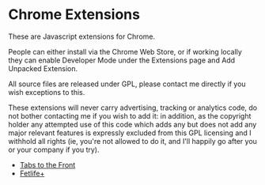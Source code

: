 Chrome Extensions
=================

These are Javascript extensions for Chrome.

People can either install via the Chrome Web Store, or if working locally they can enable Developer Mode under the Extensions page and Add Unpacked Extension.

All source files are released under GPL, please contact me directly if you wish exceptions to this.

These extensions will never carry advertising, tracking or analytics code, do not bother contacting me if you wish to add it: in addition, as the copyright holder any attempted use of this code which adds any but does not add any major relevant features is expressly excluded from this GPL licensing and I withhold all rights (ie, you're not allowed to do it, and I'll happily go after you or your company if you try).

* [Tabs to the Front](https://chrome.google.com/webstore/detail/tabs-to-the-front/hiembaoomcehoiehhdldabfgnmphappc)
* [Fetlife+](https://chrome.google.com/webstore/detail/fetlife%20/damilhebpjeefbhjdhekjeddlkhfefej)
